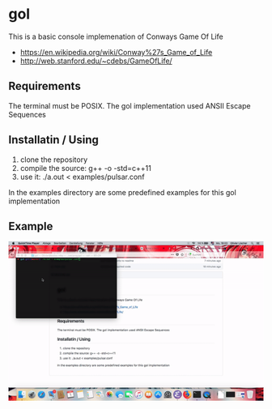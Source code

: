 # gol
This is a basic console implemenation of Conways Game Of Life

- https://en.wikipedia.org/wiki/Conway%27s_Game_of_Life
- http://web.stanford.edu/~cdebs/GameOfLife/

## Requirements
The terminal must be POSIX. The gol implementation used ANSII Escape Sequences

## Installatin / Using

1. clone the repository
2. compile the source: g++ -o <output> -std=c++11
3. use it: ./a.out < examples/pulsar.conf

In the examples directory are some predefined examples for this gol implementation

## Example
![Example GIF](./img/example.gif)
